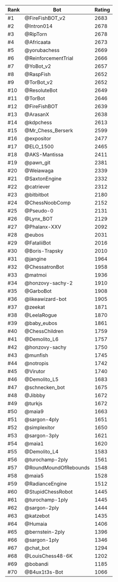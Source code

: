 Rank|Bot|Rating
---|---|---
#1|@FireFishBOT_v2|2683
#2|@Intron014|2678
#3|@RipTorn|2678
#4|@Africaata|2673
#5|@yorubachess|2669
#6|@ReinforcementTrial|2666
#7|@YoBot_v2|2657
#8|@RaspFish|2652
#9|@TorBot_v2|2652
#10|@ResoluteBot|2649
#11|@TorBot|2646
#12|@FireFishBOT|2639
#13|@ArasanX|2638
#14|@kdpchess|2613
#15|@Mr_Chess_Berserk|2599
#16|@expositor|2477
#17|@ELO_1500|2465
#18|@AKS-Mantissa|2411
#19|@pawn_git|2381
#20|@Weiawaga|2339
#21|@SaxtonEngine|2332
#22|@catriever|2312
#23|@bitbitbot|2180
#24|@ChessNoobComp|2152
#25|@Pseudo-0|2131
#26|@Lynx_BOT|2129
#27|@Phalanx-XXV|2092
#28|@eubos|2031
#29|@FataliiBot|2016
#30|@Boris-Trapsky|2010
#31|@jangine|1964
#32|@ChessatronBot|1958
#33|@matmoi|1936
#34|@honzovy-sachy-2|1910
#35|@GarboBot|1908
#36|@likeawizard-bot|1905
#37|@zeekat|1871
#38|@LeelaRogue|1870
#39|@baby_eubos|1861
#40|@ChessChildren|1759
#41|@Demolito_L6|1757
#42|@honzovy-sachy|1750
#43|@munfish|1745
#44|@notropis|1742
#45|@Virutor|1740
#46|@Demolito_L5|1683
#47|@schnecken_bot|1675
#48|@Jibbby|1672
#49|@turkjs|1672
#50|@maia9|1663
#51|@sargon-4ply|1651
#52|@simplexitor|1650
#53|@sargon-3ply|1621
#54|@maia1|1620
#55|@Demolito_L4|1583
#56|@turochamp-2ply|1561
#57|@RoundMoundOfRebounds|1548
#58|@maia5|1528
#59|@RadianceEngine|1512
#60|@StupidChessRobot|1445
#61|@turochamp-1ply|1445
#62|@sargon-2ply|1444
#63|@katzebot|1435
#64|@Humaia|1406
#65|@bernstein-2ply|1396
#66|@sargon-1ply|1346
#67|@chat_bot|1294
#68|@LouisChess48-6K|1202
#69|@bobandi|1185
#70|@B4ux1t3s-Bot|1066
